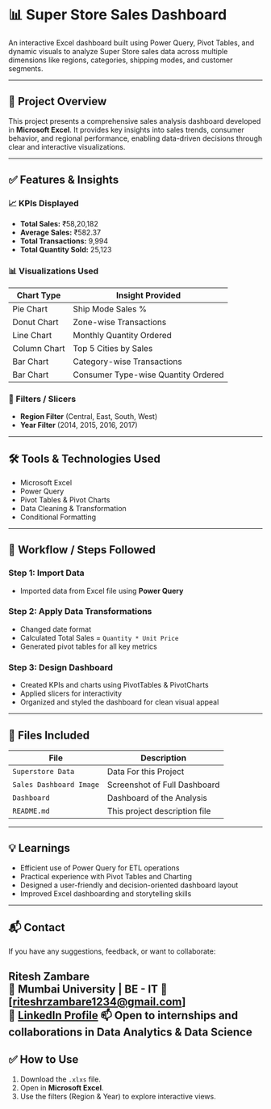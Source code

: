 # 📊 Super Store Sales Dashboard

An interactive Excel dashboard built using Power Query, Pivot Tables, and dynamic visuals to analyze Super Store sales data across multiple dimensions like regions, categories, shipping modes, and customer segments.

---

## 📌 Project Overview

This project presents a comprehensive sales analysis dashboard developed in **Microsoft Excel**. It provides key insights into sales trends, consumer behavior, and regional performance, enabling data-driven decisions through clear and interactive visualizations.

---

## ✅ Features & Insights

### 📈 KPIs Displayed
- **Total Sales:** ₹58,20,182  
- **Average Sales:** ₹582.37  
- **Total Transactions:** 9,994  
- **Total Quantity Sold:** 25,123  

### 📊 Visualizations Used
| Chart Type      | Insight Provided                         |
|------------------|-------------------------------------------|
| Pie Chart        | Ship Mode Sales %                        |
| Donut Chart      | Zone-wise Transactions                  |
| Line Chart       | Monthly Quantity Ordered                |
| Column Chart     | Top 5 Cities by Sales                   |
| Bar Chart        | Category-wise Transactions              |
| Bar Chart        | Consumer Type-wise Quantity Ordered     |

### 🧩 Filters / Slicers
- **Region Filter** (Central, East, South, West)
- **Year Filter** (2014, 2015, 2016, 2017)

---

## 🛠️ Tools & Technologies Used

- Microsoft Excel  
- Power Query  
- Pivot Tables & Pivot Charts  
- Data Cleaning & Transformation  
- Conditional Formatting  

---

## 🔄 Workflow / Steps Followed

### Step 1: Import Data
- Imported data from Excel file using **Power Query**

### Step 2: Apply Data Transformations
- Changed date format
- Calculated Total Sales = `Quantity * Unit Price`
- Generated pivot tables for all key metrics

### Step 3: Design Dashboard
- Created KPIs and charts using PivotTables & PivotCharts
- Applied slicers for interactivity
- Organized and styled the dashboard for clean visual appeal

---

## 📎 Files Included

| File | Description |
|------|-------------|
| `Superstore Data` | Data For this Project |
| `Sales Dashboard Image` | Screenshot of Full Dashboard |
| `Dashboard` | Dashboard of the Analysis |
| `README.md` | This project description file |

---

## 💡 Learnings

- Efficient use of Power Query for ETL operations
- Practical experience with Pivot Tables and Charting
- Designed a user-friendly and decision-oriented dashboard layout
- Improved Excel dashboarding and storytelling skills

---

## 📬 Contact

If you have any suggestions, feedback, or want to collaborate:

**Ritesh Zambare**  
📍 Mumbai University | BE - IT
📧 [riteshrzambare1234@gmail.com]  
🔗 [LinkedIn Profile]([https://www.linkedin.com/in/your-profile](https://github.com/Riteshhh04))  
📫 Open to internships and collaborations in Data Analytics & Data Science
---

## ✅ How to Use
1. Download the `.xlxs` file.
2. Open in **Microsoft Excel**.
3. Use the filters (Region & Year) to explore interactive views.


